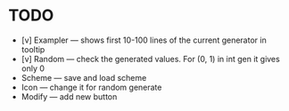 ﻿# TODO

* [v] Exampler — shows first 10-100 lines of the current generator in tooltip
* [v] Random — check the generated values. For (0, 1) in int gen it gives only 0
* Scheme — save and load scheme
* Icon — change it for random generate
* Modify — add new button
